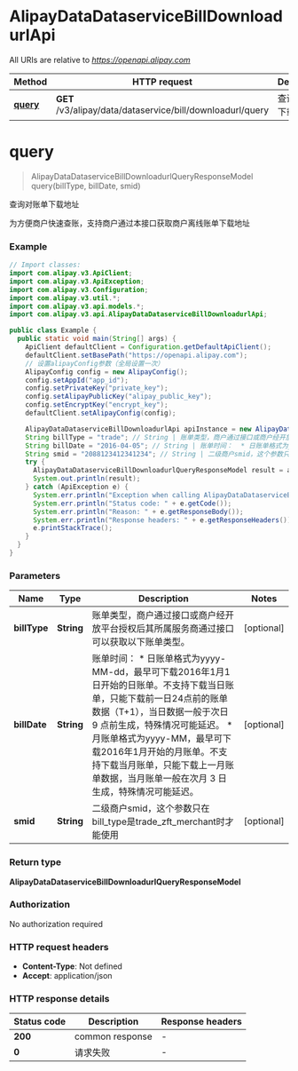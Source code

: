 # AlipayDataDataserviceBillDownloadurlApi

All URIs are relative to *https://openapi.alipay.com*

| Method | HTTP request | Description |
|------------- | ------------- | -------------|
| [**query**](AlipayDataDataserviceBillDownloadurlApi.md#query) | **GET** /v3/alipay/data/dataservice/bill/downloadurl/query | 查询对账单下载地址 |


<a name="query"></a>
# **query**
> AlipayDataDataserviceBillDownloadurlQueryResponseModel query(billType, billDate, smid)

查询对账单下载地址

为方便商户快速查账，支持商户通过本接口获取商户离线账单下载地址

### Example
```java
// Import classes:
import com.alipay.v3.ApiClient;
import com.alipay.v3.ApiException;
import com.alipay.v3.Configuration;
import com.alipay.v3.util.*;
import com.alipay.v3.api.models.*;
import com.alipay.v3.api.AlipayDataDataserviceBillDownloadurlApi;

public class Example {
  public static void main(String[] args) {
    ApiClient defaultClient = Configuration.getDefaultApiClient();
    defaultClient.setBasePath("https://openapi.alipay.com");
    // 设置alipayConfig参数（全局设置一次）
    AlipayConfig config = new AlipayConfig();
    config.setAppId("app_id");
    config.setPrivateKey("private_key");
    config.setAlipayPublicKey("alipay_public_key");
    config.setEncryptKey("encrypt_key");
    defaultClient.setAlipayConfig(config);

    AlipayDataDataserviceBillDownloadurlApi apiInstance = new AlipayDataDataserviceBillDownloadurlApi(defaultClient);
    String billType = "trade"; // String | 账单类型，商户通过接口或商户经开放平台授权后其所属服务商通过接口可以获取以下账单类型。
    String billDate = "2016-04-05"; // String | 账单时间：  * 日账单格式为yyyy-MM-dd，最早可下载2016年1月1日开始的日账单。不支持下载当日账单，只能下载前一日24点前的账单数据（T+1），当日数据一般于次日 9 点前生成，特殊情况可能延迟。  * 月账单格式为yyyy-MM，最早可下载2016年1月开始的月账单。不支持下载当月账单，只能下载上一月账单数据，当月账单一般在次月 3 日生成，特殊情况可能延迟。
    String smid = "2088123412341234"; // String | 二级商户smid，这个参数只在bill_type是trade_zft_merchant时才能使用
    try {
      AlipayDataDataserviceBillDownloadurlQueryResponseModel result = apiInstance.query(billType, billDate, smid);
      System.out.println(result);
    } catch (ApiException e) {
      System.err.println("Exception when calling AlipayDataDataserviceBillDownloadurlApi#query");
      System.err.println("Status code: " + e.getCode());
      System.err.println("Reason: " + e.getResponseBody());
      System.err.println("Response headers: " + e.getResponseHeaders());
      e.printStackTrace();
    }
  }
}
```

### Parameters

| Name | Type | Description  | Notes |
|------------- | ------------- | ------------- | -------------|
| **billType** | **String**| 账单类型，商户通过接口或商户经开放平台授权后其所属服务商通过接口可以获取以下账单类型。 | [optional] |
| **billDate** | **String**| 账单时间：  * 日账单格式为yyyy-MM-dd，最早可下载2016年1月1日开始的日账单。不支持下载当日账单，只能下载前一日24点前的账单数据（T+1），当日数据一般于次日 9 点前生成，特殊情况可能延迟。  * 月账单格式为yyyy-MM，最早可下载2016年1月开始的月账单。不支持下载当月账单，只能下载上一月账单数据，当月账单一般在次月 3 日生成，特殊情况可能延迟。 | [optional] |
| **smid** | **String**| 二级商户smid，这个参数只在bill_type是trade_zft_merchant时才能使用 | [optional] |

### Return type

**AlipayDataDataserviceBillDownloadurlQueryResponseModel**

### Authorization

No authorization required

### HTTP request headers

 - **Content-Type**: Not defined
 - **Accept**: application/json

### HTTP response details
| Status code | Description | Response headers |
|-------------|-------------|------------------|
| **200** | common response |  -  |
| **0** | 请求失败 |  -  |

